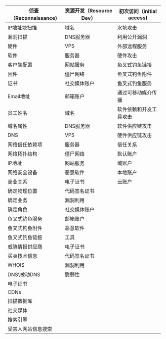 | 侦查（Reconnaissance)              | 资源开发（Resource Dev） | 初次访问（initial access) |
| ---------------------------------- | ------------------------ | ------------------------- |
| [IP地址块扫描](#./details/test.md) | 域名                     | 水坑攻击                  |
| 漏洞扫描                           | DNS服务器                | 利用公开漏洞              |
| 硬件                               | VPS                      | 外部远程服务              |
| 软件                               | 服务器                   | 硬件攻击                  |
| 客户端配置                         | 网站服务                 | 鱼叉式钓鱼链接            |
| 固件                               | 僵尸网络                 | 鱼叉式钓鱼附件            |
| 证书                               | 社交媒体账户             | 鱼叉式钓鱼服务            |
| Email地址                          | 邮箱账户                 | 通过可移动媒介传播        |
| 员工姓名                           | 域名                     | 软件依赖和开发工具攻击    |
| 域名属性                           | DNS服务器                | 软件供应链攻击            |
| DNS                                | VPS                      | 硬件供应链攻击            |
| 网络信任依赖项                     | 服务器                   | 信任关系                  |
| 网络拓扑结构                       | 僵尸网络                 | 默认账户                  |
| IP地址                             | 网站服务                 | 域账户                    |
| 网络安全设备                       | 恶意软件                 | 本地账户                  |
| 商业关系                           | 电子证书                 | 云账户                    |
| 确定物理位置                       | 代码签名证书             |                           |
| 确定业务                           | 漏洞利用                 |                           |
| 确定角色                           | 社交媒体账户             |                           |
| 鱼叉式钓鱼服务                     | 邮箱账户                 |                           |
| 鱼叉式钓鱼附件                     | 恶意软件                 |                           |
| 鱼叉式钓鱼链接                     | 工具                     |                           |
| 威胁情报供应商                     | 电子证书                 |                           |
| 买卖技术信息                       | 代码签名证书             |                           |
| WHOIS                              | 漏洞利用                 |                           |
| DNS\被动DNS                        | 脆弱性                   |                           |
| 电子证书                           |                          |                           |
| CDNs                               |                          |                           |
| 扫描数据库                         |                          |                           |
| 社交媒体                           |                          |                           |
| 搜索引擎                           |                          |                           |
| 受害人网站信息搜索                 |                          |                           |
